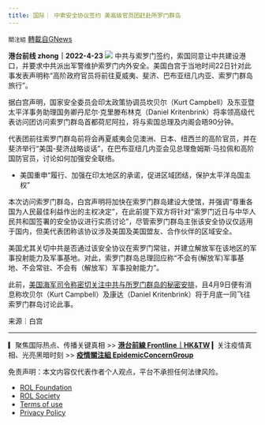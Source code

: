 ```yaml
---
title: 国际｜ 中索安全协议签约 美高级官员团赶赴所罗门群岛
---
```

`關注組` [轉載自GNews](https://gnews.org/zh-hans/2397362/)

**港台前线 zhong｜2022-4-23**
 ![](https://assets.gnews.org/wp-content/uploads/2022/04/copy-1-1.png) 
中共与索罗门签约，索国同意让中共建设港口，并要求中共派出军警维护索罗门内外安全。美国白宫于当地时间22日针对此事发表声明称“高阶政府官员将前往夏威夷、斐济、巴布亚纽几内亚、索罗门群岛旅行”。
 
据白宫声明，国家安全委员会印太政策协调员坎贝尔（Kurt Campbell）及东亚暨太平洋事务助理国务卿丹尼尔·克里滕布林克（Daniel Kritenbrink）将率领高级代表访问团访问索罗门群岛首都荷尼阿拉，将与索国总理及内阁会晤90分钟。
 
代表团前往索罗门群岛前将会再夏威夷会见澳洲、日本、纽西兰的高阶官员，并在斐济举行“美国-斐济战略谈话”，在巴布亚纽几内亚会见总理詹姆斯·马拉佩和高阶国防官员，讨论如何加强安全联络。
 
- 美国重申“履行、加强在印太地区的承诺，促进区域团结，保护太平洋岛国主权”

本次访问索罗门群岛，白宫声明将加快在索罗门群岛建设大使馆，并强调“尊重各国为人民最佳利益作出的主权决定”，在此前提下双方将针对“索罗门近日与中华人民共和国签署的安全协议进行实质讨论”，尽管索罗门群岛主张该安全协议仅适用于国内，但美代表团称该协议涉及美国及美国盟友、合作伙伴的区域安全。
 
美国尤其关切中共是否通过该安全协议在索罗门常驻，并建立解放军在该地区的军事投射能力及军事基地。对此，索罗门群岛总理回应称“不会有(解放军)军事基地、不会常驻、不会有（解放军）军事投射能力”。
 
此前，[美国海军司令称密切关注中共与所罗门群岛的秘密安排](https://gnews.org/zh-hant/2297081/)，且4月9日便有消息称坎贝尔（Kurt Campbell）及康达（Daniel Kritenbrink）将于月底一同飞往索罗门群岛讨论此事。
 
来源｜白宫
 
* * *
 
▎聚焦国际热点、传播关键真相 &gt;&gt; [**港台前線 Frontline｜HK&TW**](https://gettr.com/user/hktwfrontline)
▎关注疫情真相、光亮黑暗时刻 &gt;&gt; [**疫情關注組 EpidemicConcernGroup**](https://gettr.com/user/mightygroup)

免责声明：本文内容仅代表作者个人观点，平台不承担任何法律风险。
  
- [ROL Foundation](https://rolfoundation.org/)
- [ROL Society](https://rolsociety.org/)
- [Terms of use](https://gnews.org/terms-of-use-3/)
- [Privacy Policy](https://gnews.org/privacy-policy/)
